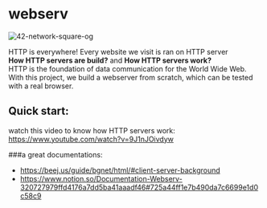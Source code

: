 # webserv
![42-network-square-og](https://user-images.githubusercontent.com/115412096/202255065-f7c5ef32-22b5-4e64-9706-1cce14d521cd.png)

HTTP is everywhere! Every website we visit is ran on HTTP server <br />
**How HTTP servers are build?** and **How HTTP servers work?** <br />
HTTP is the foundation of data communication for the World Wide Web. <br />
With this project, we build a webserver from scratch, which can be tested with a real browser.
## Quick start:<br />
watch this video to know how HTTP servers work: https://www.youtube.com/watch?v=9J1nJOivdyw <br />

###a great documentations:<br />
- https://beej.us/guide/bgnet/html/#client-server-background<br />
- https://www.notion.so/Documentation-Webserv-320727979ffd4176a7dd5ba41aaadf46#725a44ff1e7b490da7c6699e1d0c58c9<br />
